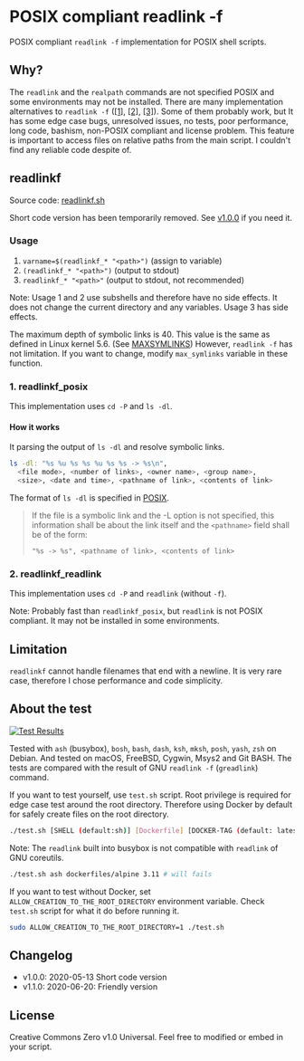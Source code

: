 # POSIX compliant readlink -f

POSIX compliant `readlink -f` implementation for POSIX shell scripts.

## Why?

The `readlink` and the `realpath` commands are not specified POSIX and some environments may not be installed.
There are many implementation alternatives to `readlink -f` ([\[1\]][1], [\[2\]][2], [\[3\]][3]).
Some of them probably work, but It has some edge case bugs, unresolved issues,
no tests, poor performance, long code, bashism, non-POSIX compliant and license problem.
This feature is important to access files on relative paths from the main script.
I couldn't find any reliable code despite of.

[1]: https://stackoverflow.com/questions/1055671/how-can-i-get-the-behavior-of-gnus-readlink-f-on-a-mac
[2]: https://stackoverflow.com/questions/59895/how-to-get-the-source-directory-of-a-bash-script-from-within-the-script-itself
[3]: https://stackoverflow.com/questions/4774054/reliable-way-for-a-bash-script-to-get-the-full-path-to-itself

## readlinkf

Source code: [readlinkf.sh](readlinkf.sh)

Short code version has been temporarily removed. See [v1.0.0](https://github.com/ko1nksm/readlinkf/releases/tag/v1.0.0) if you need it.

### Usage

  1. `varname=$(readlinkf_* "<path>")` (assign to variable)
  2. `(readlinkf_* "<path>")` (output to stdout)
  3. `readlinkf_* "<path>"` (output to stdout, not recommended)

Note: Usage 1 and 2 use subshells and therefore have no side effects. It does
not change the current directory and any variables. Usage 3 has side effects.

The maximum depth of symbolic links is 40. This value is the same as defined in Linux kernel 5.6. (See [MAXSYMLINKS](MAXSYMLINKS))
However, `readlink -f` has not limitation. If you want to change, modify `max_symlinks` variable in these function.

[MAXSYMLINKS]: https://git.kernel.org/pub/scm/linux/kernel/git/torvalds/linux.git/tree/include/linux/namei.h?h=v5.6&id=7111951b8d4973bda27ff663f2cf18b663d15b48#n13

### 1. readlinkf_posix

This implementation uses `cd -P` and `ls -dl`.

#### How it works

It parsing the output of `ls -dl` and resolve symbolic links.

```sh
ls -dl: "%s %u %s %s %u %s %s -> %s\n",
  <file mode>, <number of links>, <owner name>, <group name>,
  <size>, <date and time>, <pathname of link>, <contents of link>
```

The format of `ls -dl` is specified in [POSIX](https://pubs.opengroup.org/onlinepubs/9699919799/utilities/ls.html).

> If the file is a symbolic link and the -L option is not specified, this
> information shall be about the link itself and the `<pathname>` field shall be of the form:
>
> `"%s -> %s", <pathname of link>, <contents of link>`

### 2. readlinkf_readlink

This implementation uses `cd -P` and `readlink` (without `-f`).

Note: Probably fast than `readlinkf_posix`, but `readlink` is not POSIX compliant.
It may not be installed in some environments.

## Limitation

`readlinkf` cannot handle filenames that end with a newline.
It is very rare case, therefore I chose performance and code simplicity.

## About the test

[![Test Results](https://img.shields.io/cirrus/github/ko1nksm/readlinkf/master?label=Test%20results&style=for-the-badge)](https://cirrus-ci.com/github/ko1nksm/readlinkf/master)

Tested with `ash` (busybox), `bosh`, `bash`, `dash`, `ksh`, `mksh`, `posh`, `yash`, `zsh` on Debian.
And tested on macOS, FreeBSD, Cygwin, Msys2 and Git BASH.
The tests are compared with the result of GNU `readlink -f` (`greadlink`) command.

If you want to test yourself, use `test.sh` script.
Root privilege is required for edge case test around the root directory.
Therefore using Docker by default for safely create files on the root directory.

```sh
./test.sh [SHELL (default:sh)] [Dockerfile] [DOCKER-TAG (default: latest)]
```

Note: The `readlink` built into busybox is not compatible with `readlink` of GNU coreutils.

```sh
./test.sh ash dockerfiles/alpine 3.11 # will fails
```

If you want to test without Docker, set `ALLOW_CREATION_TO_THE_ROOT_DIRECTORY`
environment variable. Check `test.sh` script for what it do before running it.

```sh
sudo ALLOW_CREATION_TO_THE_ROOT_DIRECTORY=1 ./test.sh
```

## Changelog

- v1.0.0: 2020-05-13 Short code version
- v1.1.0: 2020-06-20: Friendly version

## License

Creative Commons Zero v1.0 Universal.
Feel free to modified or embed in your script.
